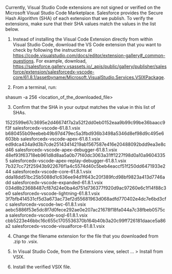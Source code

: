 Currently, Visual Studio Code extensions are not signed or verified on the
Microsoft Visual Studio Code Marketplace. Salesforce provides the Secure Hash
Algorithm (SHA) of each extension that we publish. To verify the extensions,
make sure that their SHA values match the values in the list below.

1. Instead of installing the Visual Code Extension directly from within Visual
   Studio Code, download the VS Code extension that you want to check by
   following the instructions at
   https://code.visualstudio.com/docs/editor/extension-gallery#_common-questions.
   For example, download,
   https://salesforce.gallery.vsassets.io/_apis/public/gallery/publisher/salesforce/extension/salesforcedx-vscode-core/61.8.1/assetbyname/Microsoft.VisualStudio.Services.VSIXPackage.

2. From a terminal, run:

shasum -a 256 <location_of_the_downloaded_file>

3. Confirm that the SHA in your output matches the value in this list of SHAs.

1522599e67c3695e2d46674f7a2a52f2dd0eb0152eaa9b99c99be36baacc9f3f  salesforcedx-vscode-61.8.1.vsix
b680455b09eebeb49b97d479ec5a3fbd936b3498a5346d8ef98d9c495e6603bb  salesforcedx-vscode-apex-61.8.1.vsix
ed9dca434a9d3b7cde25143414219ab1567587e416e20488092bdd9ea3e8cd46  salesforcedx-vscode-apex-debugger-61.8.1.vsix
48ef93f63718eb961d8d8aa5a0b77f40dc3063a31ff1227f98d0a10a96043355  salesforcedx-vscode-apex-replay-debugger-61.8.1.vsix
7b327cc72f25943b922676f1a4c5574d40c5beb4eaccf51f250dd6471933e244  salesforcedx-vscode-core-61.8.1.vsix
dda18dd51bc25b5088d1c636ee94d1f643c20f389fcd98bf9823a413d7746add  salesforcedx-vscode-expanded-61.8.1.vsix
034d8b23688487cf87d24e0ba4d751d736377f920d9ac97260e6c1f14f88c3e0  salesforcedx-vscode-lightning-61.8.1.vsix
3f7bfb414531cf5d3a673ac73ef2d55681963d068adfd770402e4dc7e6bd3cfc  salesforcedx-vscode-lwc-61.8.1.vsix
aebc5886f53e5dc8f7d0fece292ae0e207ac21678f18fa044a7c38fbeb0575ca  salesforcedx-vscode-soql-61.8.1.vsix
cbb5223e46bbc16c655c1705536370b164b40b3a20c99ff726181daace5a86a2  salesforcedx-vscode-visualforce-61.8.1.vsix


4. Change the filename extension for the file that you downloaded from .zip to
.vsix.

5. In Visual Studio Code, from the Extensions view, select ... > Install from
VSIX.

6. Install the verified VSIX file.

